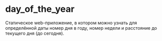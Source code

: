 # day_of_the_year
Cтатическое web-приложение, в котором можно узнать для определённой даты номер дня в году, номер недели и расстояние до текущего дня (до сегодня).
